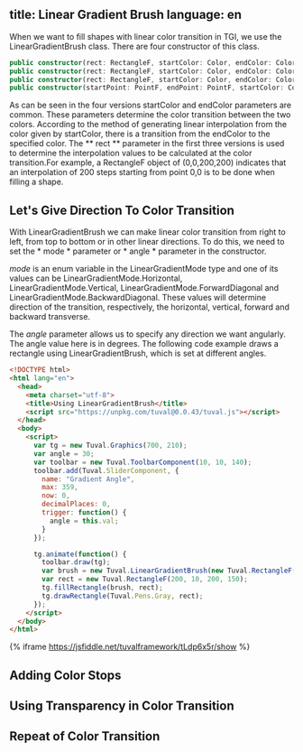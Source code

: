 title: Linear Gradient Brush
language: en
---
When we want to fill shapes with linear color transition in TGI, we use the LinearGradientBrush class. There are four constructor of this class.
```typescript
public constructor(rect: RectangleF, startColor: Color, endColor: Color);
public constructor(rect: RectangleF, startColor: Color, endColor: Color, mode: LinearGradientMode);
public constructor(rect: RectangleF, startColor: Color, endColor: Color, angle: float);
public constructor(startPoint: PointF, endPoint: PointF, startColor: Color, endColor: Color);
```
As can be seen in the four versions startColor and endColor parameters are common. These parameters determine the color transition between the two colors. According to the method of generating linear interpolation from the color given by startColor, there is a transition from the endColor to the specified color. The ** rect ** parameter in the first three versions is used to determine the interpolation values to be calculated at the color transition.For example, a RectangleF object of (0,0,200,200) indicates that an interpolation of 200 steps starting from point 0,0 is to be done when filling a shape.

## Let's Give Direction To Color Transition
With LinearGradientBrush we can make linear color transition from right to left, from top to bottom or in other linear directions. To do this, we need to set the * mode * parameter or * angle * parameter in the constructor.

*mode* is an enum variable in the LinearGradientMode type and one of its values can be LinearGradientMode.Horizontal, LinearGradientMode.Vertical, LinearGradientMode.ForwardDiagonal and LinearGradientMode.BackwardDiagonal. These values will determine direction of the transition, respectively, the horizontal, vertical, forward and backward transverse.

The *angle* parameter allows us to specify any direction we want angularly. The angle value here is in degrees. The following code example draws a rectangle using LinearGradientBrush, which is set at different angles.
```html
<!DOCTYPE html>
<html lang="en">
  <head>
    <meta charset="utf-8">
    <title>Using LinearGradientBrush</title>
    <script src="https://unpkg.com/tuval@0.0.43/tuval.js"></script>
  </head>
  <body>
    <script>
      var tg = new Tuval.Graphics(700, 210);
      var angle = 30;
      var toolbar = new Tuval.ToolbarComponent(10, 10, 140);
      toolbar.add(Tuval.SliderComponent, {
        name: "Gradient Angle",
        max: 359,
        now: 0,
        decimalPlaces: 0,
        trigger: function() {
          angle = this.val;
        }
      });

      tg.animate(function() {
        toolbar.draw(tg);
        var brush = new Tuval.LinearGradientBrush(new Tuval.RectangleF(0, 0, 200, 200), Tuval.Color.White, Tuval.Color.Red, angle);
        var rect = new Tuval.RectangleF(200, 10, 200, 150);
        tg.fillRectangle(brush, rect);
        tg.drawRectangle(Tuval.Pens.Gray, rect);
      });
    </script>
  </body>
</html>
```
{% iframe https://jsfiddle.net/tuvalframework/tLdp6x5r/show %}

## Adding Color Stops

## Using Transparency in Color Transition

## Repeat of Color Transition